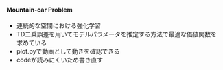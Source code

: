 #### Mountain-car Problem
* 連続的な空間における強化学習
* TD二乗誤差を用いてモデルパラメータを推定する方法で最適な価値関数を求めている
* plot.pyで動画として動きを確認できる
* codeが読みにくいため書き直す

